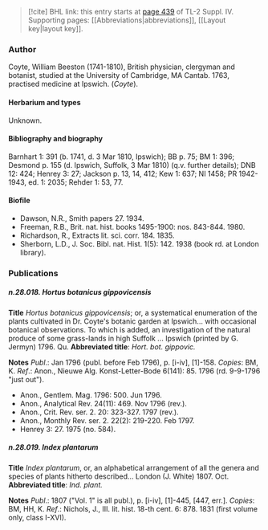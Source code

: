 > [!cite] BHL link: this entry starts at [page 439](https://www.biodiversitylibrary.org/item/103860#page/449/mode/1up) of TL-2 Suppl. IV.
> Supporting pages: [[Abbreviations|abbreviations]], [[Layout key|layout key]].

### Author

Coyte, William Beeston (1741-1810), British physician, clergyman and botanist, studied at the University of Cambridge, MA Cantab. 1763, practised medicine at Ipswich. (*Coyte*).

#### Herbarium and types

Unknown.

#### Bibliography and biography

Barnhart 1: 391 (b. 1741, d. 3 Mar 1810, Ipswich); BB p. 75; BM 1: 396; Desmond p. 155 (d. Ipswich, Suffolk, 3 Mar 1810) (q.v. further details); DNB 12: 424; Henrey 3: 27; Jackson p. 13, 14, 412; Kew 1: 637; NI 1458; PR 1942-1943, ed. 1: 2035; Rehder 1: 53, 77.

#### Biofile

- Dawson, N.R., Smith papers 27. 1934.
- Freeman, R.B., Brit. nat. hist. books 1495-1900: nos. 843-844. 1980.
- Richardson, R., Extracts lit. sci. corr. 184. 1835.
- Sherborn, L.D., J. Soc. Bibl. nat. Hist. 1(5): 142. 1938 (book rd. at London library).

### Publications

##### n.28.018. Hortus botanicus gippovicensis

**Title**
*Hortus botanicus gippovicensis*; or, a systematical enumeration of the plants cultivated in Dr. Coyte's botanic garden at Ipswich... with occasional botanical observations. To which is added, an investigation of the natural produce of some grass-lands in high Suffolk ... Ipswich (printed by G. Jermyn) 1796. Qu.
**Abbreviated title**: *Hort. bot. gippovic.*

**Notes**
*Publ*.: Jan 1796 (publ. before Feb 1796), p. \[i-iv\], \[1\]-158. *Copies*: BM, K.
*Ref*.: Anon., Nieuwe Alg. Konst-Letter-Bode 6(141): 85. 1796 (rd. 9-9-1796 "just out").
- Anon., Gentlem. Mag. 1796: 500. Jun 1796.
- Anon., Analytical Rev. 24(11): 469. Nov 1796 (rev.).
- Anon., Crit. Rev. ser. 2. 20: 323-327. 1797 (rev.).
- Anon., Monthly Rev. ser. 2. 22(2): 219-220. Feb 1797.
- Henrey 3: 27. 1975 (no. 584).

##### n.28.019. Index plantarum

**Title**
*Index plantarum*, or, an alphabetical arrangement of all the genera and species of plants hitherto described... London (J. White) 1807. Oct.
**Abbreviated title**: *Ind. plant.*

**Notes**
*Publ*.: 1807 ("Vol. 1" is all publ.), p. \[i-iv\], \[1\]-445, \[447, err.\]. *Copies*: BM, HH, K.
*Ref*.: Nichols, J., III. lit. hist. 18-th cent. 6: 878. 1831 (first volume only, class I-XVI).

